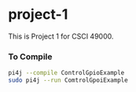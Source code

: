 # project-1
This is Project 1 for CSCI 49000.


### To Compile
```bash
pi4j --compile ControlGpioExample
sudo pi4j --run ComtrolGpoiExample
```